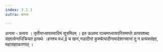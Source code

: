 ```yaml
---
index: 3.1.1
sutra: प्रत्ययः

---
```

_प्रत्ययः_ - प्रत्ययः । तृतीयाध्यायस्यादिमं सूत्रमिदम् । इत ऊध्र्वमा पञ्चमाध्यायपरिसमाप्तेः प्रत्ययशब्दः संज्ञात्वेनाधिक्रियत इत्यर्थः ।हनश्च वधः॑,ई च खनः॑,नडादीनां कुक्चे॑त्यादीनामादेशागमानां तु न प्रत्ययसंज्ञा, महासंज्ञाकरणात् ।